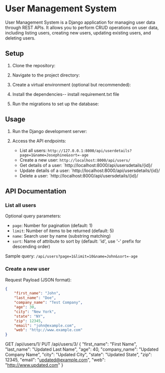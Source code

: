 # User Management System

User Management System is a Django application for managing user data through REST APIs. It allows you to perform CRUD operations on user data, including listing users, creating new users, updating existing users, and deleting users.

## Setup

1. Clone the repository:


2. Navigate to the project directory:


3. Create a virtual environment (optional but recommended):


5. Install the dependencies-- install requirement.txt file


6. Run the migrations to set up the database:


## Usage

1. Run the Django development server:


2. Access the API endpoints:

   - List all users: `http://127.0.0.1:8000/api/userdetails?page=1&name=Josephine&sort=-age`
   - Create a new user: `http://localhost:8000/api/users/`
   - Get details of a user: `http://localhost:8000/api/usersdetails/{id}/
   - Update details of a user: `http://localhost:8000/api/usersdetails/{id}/
   - Delete a user: `http://localhost:8000/api/usersdetails/{id}/

## API Documentation

### List all users


Optional query parameters:

- `page`: Number for pagination (default: 1)
- `limit`: Number of items to be returned (default: 5)
- `name`: Search user by name (substring matching)
- `sort`: Name of attribute to sort by (default: 'id', use '-' prefix for descending order)

Sample query: `/api/users?page=1&limit=10&name=John&sort=-age`

### Create a new user

Request Payload (JSON format):

```json
{
    "first_name": "John",
    "last_name": "Doe",
    "company_name": "Test Company",
    "age": 30,
    "city": "New York",
    "state": "NY",
    "zip": 12345,
    "email": "john@example.com",
    "web": "http://www.example.com"
} 
```
GET /api/users/1/
PUT /api/users/3/
{
    "first_name": "First Name",
    "last_name": "Updated Last Name",
    "age": 40,
    "company_name": "Updated Company Name",
    "city": "Updated City",
    "state": "Updated State",
    "zip": 12345,
    "email": "updated@example.com",
    "web": "http://www.updated.com"
}




